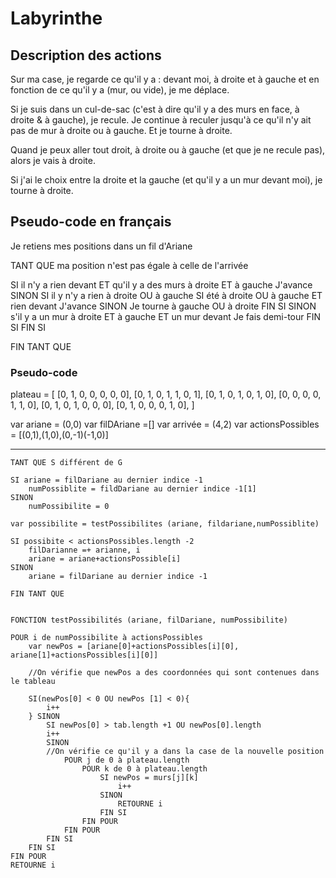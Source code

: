 # Labyrinthe

## Description des actions

Sur ma case, je regarde ce qu'il y a : devant moi, à droite et à gauche et en fonction de ce qu'il y a (mur, ou vide), je me déplace. 

Si je suis dans un cul-de-sac (c'est à dire qu'il y a des murs en face, à droite & à gauche), je recule. Je continue à reculer jusqu'à ce qu'il n'y ait pas de mur à droite ou à gauche. Et je tourne à droite.

Quand je peux aller tout droit, à droite ou à gauche (et que je ne recule pas), alors je vais à droite.

Si j'ai le choix entre la droite et la gauche (et qu'il y a un mur devant moi), je tourne à droite. 


## Pseudo-code en français

Je retiens mes positions dans un fil d'Ariane

TANT QUE ma position n'est pas égale à celle de l'arrivée

SI il n'y a rien devant ET qu'il y a des murs à droite ET à gauche
    J'avance
SINON
    SI il y n'y a rien à droite OU à gauche
        SI été à droite OU à gauche ET rien devant
            J'avance
        SINON
        Je tourne à gauche OU à droite
        FIN SI
    SINON s'il y a un mur à droite ET à gauche ET un mur devant
        Je fais demi-tour
    FIN SI
FIN SI

FIN TANT QUE






### Pseudo-code

plateau = [
    [0, 1, 0, 0, 0, 0, 0],
    [0, 1, 0, 1, 1, 0, 1], 
    [0, 1, 0, 1, 0, 1, 0], 
    [0, 0, 0, 0, 1, 1, 0], 
    [0, 1, 0, 1, 0, 0, 0], 
    [0, 1, 0, 0, 0, 1, 0], 
]

var ariane = (0,0)
var filDAriane =[]
var arrivée = (4,2)
var actionsPossibles = [(0,1),(1,0),(0,-1)(-1,0)]


---
    TANT QUE S différent de G
   
    SI ariane = filDariane au dernier indice -1
        numPossiblite = fildDariane au dernier indice -1[1]
    SINON
        numPossibilite = 0

    var possibilite = testPossibilites (ariane, fildariane,numPossiblite)

    SI possibite < actionsPossibles.length -2
        filDarianne =+ arianne, i
        ariane = ariane+actionsPossible[i]
    SINON
        ariane = filDariane au dernier indice -1

    FIN TANT QUE


    FONCTION testPossibilités (ariane, filDariane, numPossibilite)

    POUR i de numPossibilite à actionsPossibles
        var newPos = [ariane[0]+actionsPossibles[i][0], ariane[1]+actionsPossibles[i][0]]

        //On vérifie que newPos a des coordonnées qui sont contenues dans le tableau

        SI(newPos[0] < 0 OU newPos [1] < 0){
            i++
        } SINON
            SI newPos[0] > tab.length +1 OU newPos[0].length
            i++          
            SINON
            //On vérifie ce qu'il y a dans la case de la nouvelle position
                POUR j de 0 à plateau.length
                    POUR k de 0 à plateau.length
                        SI newPos = murs[j][k]
                            i++
                        SINON
                            RETOURNE i
                        FIN SI
                    FIN POUR
                FIN POUR
            FIN SI
        FIN SI
    FIN POUR
    RETOURNE i
     



